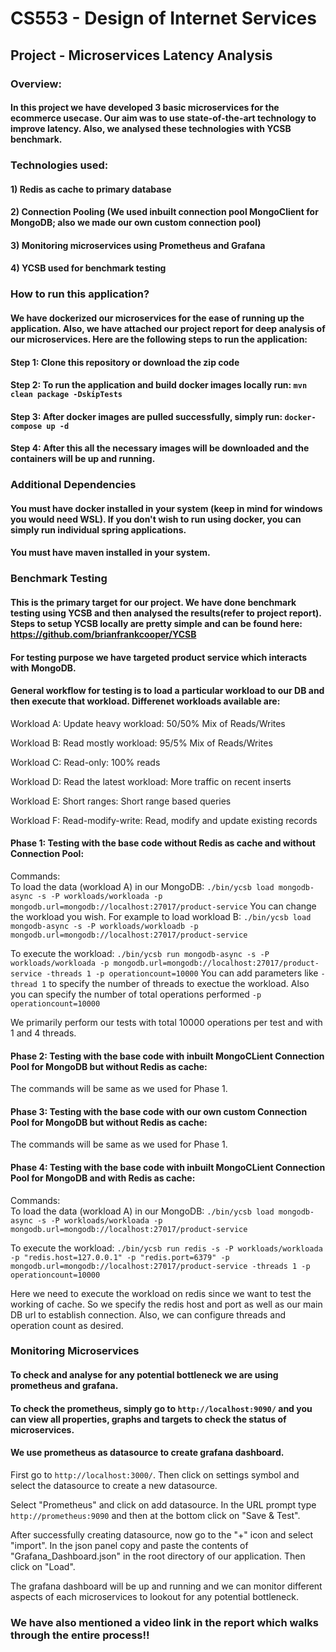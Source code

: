 # CS553 - Design of Internet Services

## Project - Microservices Latency Analysis

### Overview: 
#### In this project we have developed 3 basic microservices for the ecommerce usecase. Our aim was to use state-of-the-art technology to improve latency. Also, we analysed these technologies with YCSB benchmark.

### Technologies used:
#### 1) Redis as cache to primary database
#### 2) Connection Pooling (We used inbuilt connection pool MongoClient for MongoDB; also we made our own custom connection pool)
#### 3) Monitoring microservices using Prometheus and Grafana
#### 4) YCSB used for benchmark testing

### How to run this application?
#### We have dockerized our microservices for the ease of running up the application. Also, we have attached our project report for deep analysis of our microservices. Here are the following steps to run the application:
#### Step 1: Clone this repository or download the zip code
#### Step 2: To run the application and build docker images locally run: ``mvn clean package -DskipTests``
#### Step 3: After docker images are pulled successfully, simply run: ``docker-compose up -d``
#### Step 4: After this all the necessary images will be downloaded and the containers will be up and running.

### Additional Dependencies
#### You must have docker installed in your system (keep in mind for windows you would need WSL). If you don't wish to run using docker, you can simply run individual spring applications.
#### You must have maven installed in your system.

### Benchmark Testing
#### This is the primary target for our project. We have done benchmark testing using YCSB and then analysed the results(refer to project report). Steps to setup YCSB locally are pretty simple and can be found here: https://github.com/brianfrankcooper/YCSB
#### For testing purpose we have targeted product service which interacts with MongoDB. 
#### General workflow for testing is to load a particular workload to our DB and then execute that workload. Differenet workloads available are:
Workload A: Update heavy workload: 50/50% Mix of Reads/Writes

Workload B: Read mostly workload: 95/5% Mix of Reads/Writes

Workload C: Read-only: 100% reads

Workload D: Read the latest workload: More traffic on recent inserts

Workload E: Short ranges: Short range based queries

Workload F: Read-modify-write: Read, modify and update existing records

#### Phase 1: Testing with the base code without Redis as cache and without Connection Pool:

Commands:  
To load the data (workload A) in our MongoDB: 
``
./bin/ycsb load mongodb-async -s -P workloads/workloada -p mongodb.url=mongodb://localhost:27017/product-service
``
You can change the workload you wish. For example to load workload B:
``
./bin/ycsb load mongodb-async -s -P workloads/workloadb -p mongodb.url=mongodb://localhost:27017/product-service
``

To execute the workload:
``
./bin/ycsb run mongodb-async -s -P workloads/workloada -p mongodb.url=mongodb://localhost:27017/product-service -threads 1 -p operationcount=10000
``
You can add parameters like `-thread 1` to specify the number of threads to exectue the workload. Also you can specify the number of total operations performed `-p operationcount=10000`

We primarily perform our tests with total 10000 operations per test and with 1 and 4 threads.

#### Phase 2: Testing with the base code with inbuilt MongoCLient Connection Pool for MongoDB but without Redis as cache:

The commands will be same as we used for Phase 1. 

#### Phase 3: Testing with the base code with our own custom Connection Pool for MongoDB but without Redis as cache:

The commands will be same as we used for Phase 1. 

#### Phase 4: Testing with the base code with inbuilt MongoCLient Connection Pool for MongoDB and with Redis as cache:

Commands:  
To load the data (workload A) in our MongoDB:
``
./bin/ycsb load mongodb-async -s -P workloads/workloada -p mongodb.url=mongodb://localhost:27017/product-service
``

To execute the workload:
``
./bin/ycsb run redis -s -P workloads/workloada -p "redis.host=127.0.0.1" -p "redis.port=6379" -p mongodb.url=mongodb://localhost:27017/product-service -threads 1 -p operationcount=10000
``

Here we need to execute the workload on redis since we want to test the working of cache. So we specify the redis host and port as well as our main DB url to establish connection. Also, we can configure threads and operation count as desired.

### Monitoring Microservices
#### To check and analyse for any potential bottleneck we are using prometheus and grafana.
#### To check the prometheus, simply go to `http://localhost:9090/` and you can view all properties, graphs and targets to check the status of microservices.
#### We use prometheus as datasource to create grafana dashboard.
First go to `http://localhost:3000/`. Then click on settings symbol and select the datasource to create a new datasource.

Select "Prometheus" and click on add datasource. In the URL prompt type `http://prometheus:9090` and then at the bottom click on "Save & Test".

After successfully creating datasource, now go to the "+" icon and select "import". In the json panel copy and paste the contents of "Grafana_Dashboard.json" in the root directory of our application. Then click on "Load".

The grafana dashboard will be up and running and we can monitor different aspects of each microservices to lookout for any potential bottleneck.

### We have also mentioned a video link in the report which walks through the entire process!!
